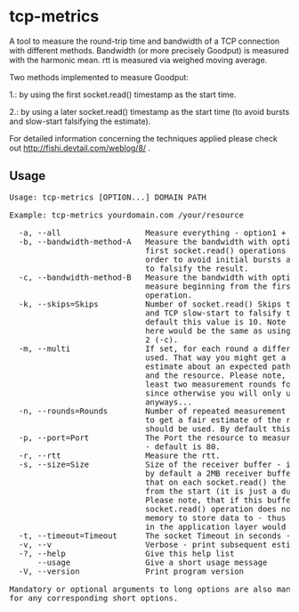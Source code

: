 # tcp-metrics
A tool to measure the round-trip time and bandwidth of a TCP connection with different methods.
Bandwidth (or more precisely Goodput) is measured with the harmonic mean. 
rtt is measured via weighed moving average. 

Two methods implemented to measure Goodput:

1.: by using the first socket.read() timestamp as the start time.

2.: by using a later socket.read() timestamp as the start time (to avoid bursts and slow-start falsifying the estimate).

For detailed information concerning the techniques applied please check out http://fishi.devtail.com/weblog/8/ .

Usage
--------------
<pre>
Usage: tcp-metrics [OPTION...] DOMAIN PATH

Example: tcp-metrics yourdomain.com /your/resource

  -a, --all                  Measure everything - option1 + option2 + rtt.
  -b, --bandwidth-method-A   Measure the bandwidth with option 1, meaning the
                             first socket.read() operations are skipped in
                             order to avoid initial bursts and TCP slow-start
                             to falsify the result.
  -c, --bandwidth-method-B   Measure the bandwidth with option 2, meaning we
                             measure beginning from the first socket.read()
                             operation.
  -k, --skips=Skips          Number of socket.read() Skips to avoid bursting
                             and TCP slow-start to falsify the result - by
                             default this value is 10. Note that a value of 0
                             here would be the same as using measurement option
                             2 (-c).
  -m, --multi                If set, for each round a different TCP socket is
                             used. That way you might get a better overall
                             estimate about an expected path between the client
                             and the resource. Please note, that you need at
                             least two measurement rounds for this option,
                             since otherwise you will only use one TCP socket
                             anyways...
  -n, --rounds=Rounds        Number of repeated measurement Rounds. In order
                             to get a fair estimate of the rtt, several rounds
                             should be used. By default this value is 1.
  -p, --port=Port            The Port the resource to measure is available at
                             - default is 80.
  -r, --rtt                  Measure the rtt.
  -s, --size=Size            Size of the receiver buffer - if not specified,
                             by default a 2MB receiver buffer is used. Note
                             that on each socket.read() the buffer is written
                             from the start (it is just a dummy buffer...).
                             Please note, that if this buffer is to small, the
                             socket.read() operation does not have enough
                             memory to store data to - thus a huge bottleneck
                             in the application layer would occur.
  -t, --timeout=Timeout      The socket Timeout in seconds - by default 2s.
  -v, --v                    Verbose - print subsequent estimates to stdout.
  -?, --help                 Give this help list
      --usage                Give a short usage message
  -V, --version              Print program version

Mandatory or optional arguments to long options are also mandatory or optional
for any corresponding short options.
</pre>
